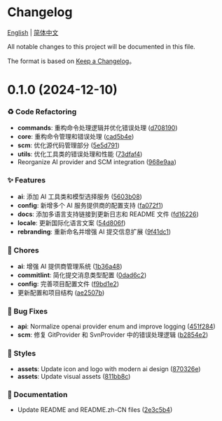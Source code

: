 # Changelog 

[English](CHANGELOG.md) | [简体中文](CHANGELOG.zh-CN.md) 

All notable changes to this project will be documented in this file. 

The format is based on [Keep a Changelog](https://keepachangelog.com/zh-CN/1.0.0/)。
# 0.1.0 (2024-12-10)


### ♻ Code Refactoring

* **commands**: 重构命令处理逻辑并优化错误处理 ([d708190](https://github.com/littleCareless/dish-ai-commit/commit/d708190))
* **core**: 重构命令管理和错误处理 ([cad5b4e](https://github.com/littleCareless/dish-ai-commit/commit/cad5b4e))
* **scm**: 优化源代码管理部分 ([5e5d791](https://github.com/littleCareless/dish-ai-commit/commit/5e5d791))
* **utils**: 优化工具类的错误处理和性能 ([73dfaf4](https://github.com/littleCareless/dish-ai-commit/commit/73dfaf4))
* Reorganize AI provider and SCM integration ([968e9aa](https://github.com/littleCareless/dish-ai-commit/commit/968e9aa))


### ✨ Features

* **ai**: 添加 AI 工具类和模型选择服务 ([5603b08](https://github.com/littleCareless/dish-ai-commit/commit/5603b08))
* **config**: 新增多个 AI 服务提供商的配置支持 ([fa072f1](https://github.com/littleCareless/dish-ai-commit/commit/fa072f1))
* **docs**: 添加多语言支持链接到更新日志和 README 文件 ([fd16226](https://github.com/littleCareless/dish-ai-commit/commit/fd16226))
* **locale**: 更新国际化语言文案 ([54d806f](https://github.com/littleCareless/dish-ai-commit/commit/54d806f))
* **rebranding**: 重新命名并增强 AI 提交信息扩展 ([9f41dc1](https://github.com/littleCareless/dish-ai-commit/commit/9f41dc1))


### 🎫 Chores

* **ai**: 增强 AI 提供商管理系统 ([1b36a48](https://github.com/littleCareless/dish-ai-commit/commit/1b36a48))
* **commitlint**: 简化提交消息类型配置 ([0dad6c2](https://github.com/littleCareless/dish-ai-commit/commit/0dad6c2))
* **config**: 完善项目配置文件 ([f9bd1e2](https://github.com/littleCareless/dish-ai-commit/commit/f9bd1e2))
* 更新配置和项目结构 ([ae2507b](https://github.com/littleCareless/dish-ai-commit/commit/ae2507b))


### 🐛 Bug Fixes

* **api**: Normalize openai provider enum and improve logging ([451f284](https://github.com/littleCareless/dish-ai-commit/commit/451f284))
* **scm**: 修复 GitProvider 和 SvnProvider 中的错误处理逻辑 ([b2854e2](https://github.com/littleCareless/dish-ai-commit/commit/b2854e2))


### 💄 Styles

* **assets**: Update icon and logo with modern ai design ([870326e](https://github.com/littleCareless/dish-ai-commit/commit/870326e))
* **assets**: Update visual assets ([811bb8c](https://github.com/littleCareless/dish-ai-commit/commit/811bb8c))


### 📝 Documentation

* Update README and README.zh-CN files ([2e3c5b4](https://github.com/littleCareless/dish-ai-commit/commit/2e3c5b4))
